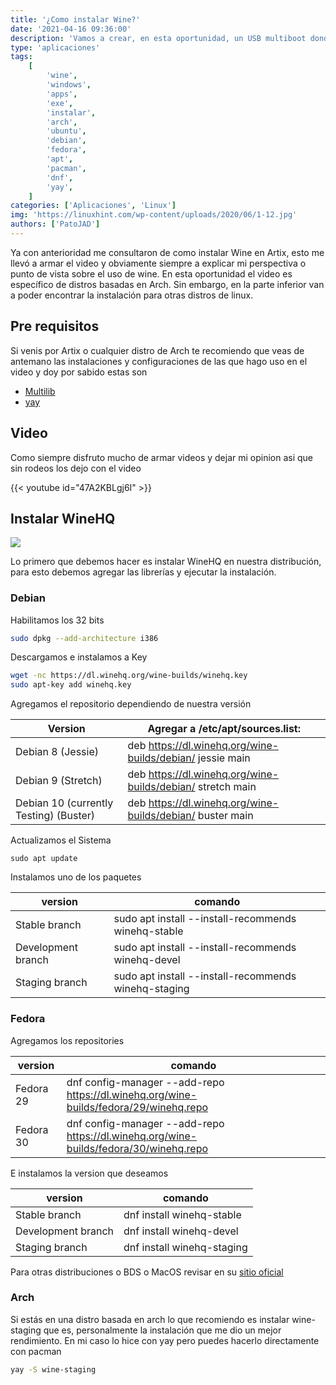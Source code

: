 ```yaml
---
title: '¿Como instalar Wine?'
date: '2021-04-16 09:36:00'
description: 'Vamos a crear, en esta oportunidad, un USB multiboot donde podemos dejar todas las ISOs que necesitamos tener a mano'
type: 'aplicaciones'
tags:
    [
        'wine',
        'windows',
        'apps',
        'exe',
        'instalar',
        'arch',
        'ubuntu',
        'debian',
        'fedora',
        'apt',
        'pacman',
        'dnf',
        'yay',
    ]
categories: ['Aplicaciones', 'Linux']
img: 'https://linuxhint.com/wp-content/uploads/2020/06/1-12.jpg'
authors: ['PatoJAD']
---
```


Ya con anterioridad me consultaron de como instalar Wine en Artix, esto me llevó a armar el video y obviamente siempre a explicar mi perspectiva o punto de vista sobre el uso de wine. En esta oportunidad el video es específico de distros basadas en Arch. Sin embargo, en la parte inferior van a poder encontrar la instalación para otras distros de linux.

## Pre requisitos

Si venis por Artix o cualquier distro de Arch te recomiendo que veas de antemano las instalaciones y configuraciones de las que hago uso en el video y doy por sabido estas son

-   [Multilib](/post/2021/03/activar-multilib-artix/)
-   [yay](/post/2020/10/instalar-yay-en-artix-linux/)

## Video

Como siempre disfruto mucho de armar videos y dejar mi opinion asi que sin rodeos los dejo con el video

{{< youtube id="47A2KBLgj6I" >}}

## Instalar WineHQ

![](https://linuxhint.com/wp-content/uploads/2020/06/1-12.jpg)

Lo primero que debemos hacer es instalar WineHQ en nuestra distribución, para esto debemos agregar las librerías y ejecutar la instalación.

### Debian

Habilitamos los 32 bits

```zsh
sudo dpkg --add-architecture i386
```

Descargamos e instalamos a Key

```zsh
wget -nc https://dl.winehq.org/wine-builds/winehq.key
sudo apt-key add winehq.key
```

Agregamos el repositorio dependiendo de nuestra versión

| Version                                | Agregar a /etc/apt/sources.list:                           |
| -------------------------------------- | ---------------------------------------------------------- |
| Debian 8 (Jessie)                      | deb https://dl.winehq.org/wine-builds/debian/ jessie main  |
| Debian 9 (Stretch)                     | deb https://dl.winehq.org/wine-builds/debian/ stretch main |
| Debian 10 (currently Testing) (Buster) | deb https://dl.winehq.org/wine-builds/debian/ buster main  |

Actualizamos el Sistema

```
sudo apt update
```

Instalamos uno de los paquetes

| version            | comando                                              |
| ------------------ | ---------------------------------------------------- |
| Stable branch      | sudo apt install --install-recommends winehq-stable  |
| Development branch | sudo apt install --install-recommends winehq-devel   |
| Staging branch     | sudo apt install --install-recommends winehq-staging |

### Fedora

Agregamos los repositories

| version   | comando                                                                               |
| --------- | ------------------------------------------------------------------------------------- |
| Fedora 29 | dnf config-manager --add-repo https://dl.winehq.org/wine-builds/fedora/29/winehq.repo |
| Fedora 30 | dnf config-manager --add-repo https://dl.winehq.org/wine-builds/fedora/30/winehq.repo |

E instalamos la version que deseamos

| version            | comando                    |
| ------------------ | -------------------------- |
| Stable branch      | dnf install winehq-stable  |
| Development branch | dnf install winehq-devel   |
| Staging branch     | dnf install winehq-staging |

Para otras distribuciones o BDS o MacOS revisar en su [sitio oficial](https://wiki.winehq.org/Download)

### Arch

Si estás en una distro basada en arch lo que recomiendo es instalar wine-staging que es, personalmente la instalación que me dio un mejor rendimiento. En mi caso lo hice con yay pero puedes hacerlo directamente con pacman

```zsh
yay -S wine-staging
```
